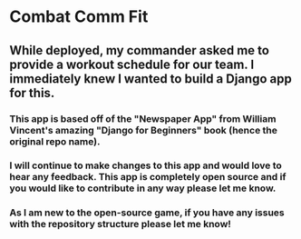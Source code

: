 # Combat Comm Fit
## While deployed, my commander asked me to provide a workout schedule for our team. I immediately knew I wanted to build a Django app for this.
### This app  is based off of the "Newspaper App" from William Vincent's amazing "Django for Beginners" book (hence the original repo name).

### I will continue to make changes to this app and would love to hear any feedback. This app is completely open source and if you would like to contribute in any way please let me know.

### As I am new to the open-source game, if you have any issues with the repository structure please let me know!

